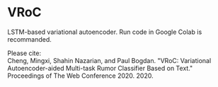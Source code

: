 # VRoC

LSTM-based variational autoencoder. Run code in Google Colab is recommanded. 

Please cite:  
Cheng, Mingxi, Shahin Nazarian, and Paul Bogdan. "VRoC: Variational Autoencoder-aided Multi-task Rumor Classifier Based on Text." Proceedings of The Web Conference 2020. 2020.


